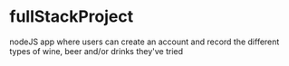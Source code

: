 # fullStackProject
nodeJS app where users can create an account and record the different types of wine, beer and/or drinks they've tried

